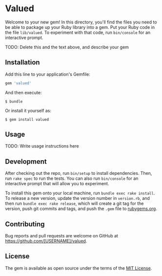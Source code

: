 # Valued

Welcome to your new gem! In this directory, you'll find the files you need to be
able to package up your Ruby library into a gem. Put your Ruby code in the file
`lib/valued`. To experiment with that code, run `bin/console` for an interactive
prompt.

TODO: Delete this and the text above, and describe your gem

## Installation

Add this line to your application's Gemfile:

```ruby
gem 'valued'
```

And then execute:

    $ bundle

Or install it yourself as:

    $ gem install valued

## Usage

TODO: Write usage instructions here

## Development

After checking out the repo, run `bin/setup` to install dependencies. Then, run
`rake spec` to run the tests. You can also run `bin/console` for an interactive
prompt that will allow you to experiment.

To install this gem onto your local machine, run `bundle exec rake install`. To
release a new version, update the version number in `version.rb`, and then run
`bundle exec rake release`, which will create a git tag for the version, push
git commits and tags, and push the `.gem` file to
[rubygems.org](https://rubygems.org).

## Contributing

Bug reports and pull requests are welcome on GitHub at
https://github.com/[USERNAME]/valued.

## License

The gem is available as open source under the terms of the
[MIT License](https://opensource.org/licenses/MIT).
